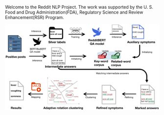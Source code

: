 Welcome to the Reddit NLP Project.
The work was supported by the U. S. Food and Drug Administration(FDA), Regulatory Science and Review Enhancement(RSR) Program.

![](https://github.com/Mooozer/RedditSymNLP/blob/main/Figure2.jpg)
